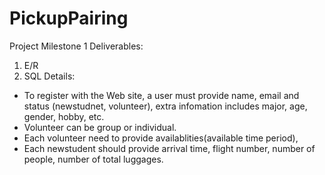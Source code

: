 # PickupPairing
Project Milestone 1
Deliverables:
1. E/R
2. SQL
Details:
- To register with the Web site, a user must provide name, email and status (newstudnet, volunteer), extra infomation includes major, age, gender, hobby, etc.
- Volunteer can be group or individual. 
- Each volunteer need to provide availablities(available time period),  
- Each newstudent should provide arrival time, flight number, number of people, number of total luggages.
